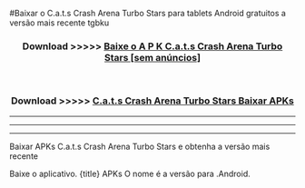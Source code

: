 #Baixar o C.a.t.s Crash Arena Turbo Stars   para tablets Android gratuitos a versão mais recente tgbku


<div align="center">
<h3>Download >>>>> <a href="https://pt-web.web.app/?pt= C.a.t.s Crash Arena Turbo Stars ">Baixe o A P K C.a.t.s Crash Arena Turbo Stars  [sem anúncios]</a></h3><br>

<h3>Download >>>>> <a href="https://pt-web.web.app/?pt= C.a.t.s Crash Arena Turbo Stars ">C.a.t.s Crash Arena Turbo Stars  Baixar APKs</a></h3>
</div>

----------------------------------------------------------

----------------------------------------------------------

----------------------------------------------------------

Baixar APKs C.a.t.s Crash Arena Turbo Stars  e obtenha a versão mais recente

Baixe o aplicativo. {title} APKs O nome é a versão para .Android.


